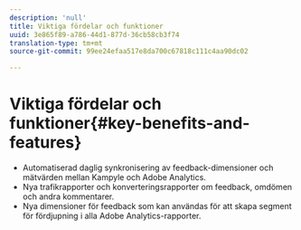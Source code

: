 ```yaml
---
description: 'null'
title: Viktiga fördelar och funktioner
uuid: 3e865f89-a786-44d1-877d-36cb58cb3f74
translation-type: tm+mt
source-git-commit: 99ee24efaa517e8da700c67818c111c4aa90dc02

---
```



# Viktiga fördelar och funktioner{#key-benefits-and-features}

* Automatiserad daglig synkronisering av feedback-dimensioner och mätvärden mellan Kampyle och Adobe Analytics.
* Nya trafikrapporter och konverteringsrapporter om feedback, omdömen och andra kommentarer.
* Nya dimensioner för feedback som kan användas för att skapa segment för fördjupning i alla Adobe Analytics-rapporter.

